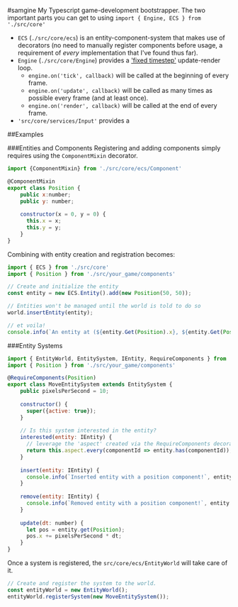 #samgine
My Typescript game-development bootstrapper. The two important parts you can get to using `import { Engine, ECS } from './src/core'`
- `ECS` (`./src/core/ecs`) is an entity-component-system that makes use of decorators (no need to manually register components before usage, a requirement of _every_ implementation that I've found thus far).
- `Engine` (`./src/core/Engine`) provides a ['fixed timestep'](http://gafferongames.com/game-physics/fix-your-timestep/) update-render loop.
  - `engine.on('tick', callback)` will be called at the beginning of every frame.
  - `engine.on('update', callback)` will be called as many times as possible every frame (and at least once).
  - `engine.on('render', callback)` will be called at the end of every frame.
- `'src/core/services/Input'` provides a 
  
##Examples

###Entities and Components
Registering and adding components simply requires using the `ComponentMixin` decorator.

```js
import {ComponentMixin} from './src/core/ecs/Component'

@ComponentMixin
export class Position {
    public x:number;
    public y: number;
    
    constructor(x = 0, y = 0) {
      this.x = x;
      this.y = y;
    }
}
```
Combining with entity creation and registration becomes:
```js
import { ECS } from './src/core'
import { Position } from './src/your_game/components'

// Create and initialize the entity
const entity = new ECS.Entity().add(new Position(50, 50));

// Entities won't be managed until the world is told to do so
world.insertEntity(entity);

// et voila!
console.info(`An entity at (${entity.Get(Position).x}, ${entity.Get(Position).y})`); 
```

###Entity Systems
```js
import { EntityWorld, EntitySystem, IEntity, RequireComponents } from './src/core/ecs'
import { Position } from './src/your_game/components'

@RequireComponents(Position)
export class MoveEntitySystem extends EntitySystem {
    public pixelsPerSecond = 10;
    
    constructor() {
      super({active: true});
    }
    
    // Is this system interested in the entity?
    interested(entity: IEntity) {
      // leverage the 'aspect' created via the RequireComponents decorator
      return this.aspect.every(componentId => entity.has(componentId));
    }
    
    insert(entity: IEntity) {
      console.info(`Inserted entity with a position component!`, entity.get(Position)); 
    }
    
    remove(entity: IEntity) {
      console.info(`Removed entity with a position component!`, entity.get(Position));
    }
    
    update(dt: number) {
      let pos = entity.get(Position);
      pos.x += pixelsPerSecond * dt;
    }
}
```
Once a system is registered, the `src/core/ecs/EntityWorld` will take care of it.
```js
// Create and register the system to the world.
const entityWorld = new EntityWorld();
entityWorld.registerSystem(new MoveEntitySystem());
```
